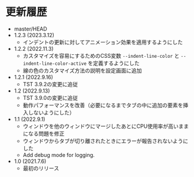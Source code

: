 # 更新履歴

 - master/HEAD
 - 1.2.3 (2023.3.12)
   * インデントの更新に対してアニメーション効果を適用するようにした
 - 1.2.2 (2022.11.3)
   * カスタマイズを容易にするためのCSS変数 `--indent-line-color` と `--indent-line-color-active` を定義するようにした
   * 線の色のカスタマイズ方法の説明を設定画面に追加
 - 1.2.1 (2022.9.16)
   * TST 3.9.2の変更に追従
 - 1.2 (2022.9.13)
   * TST 3.9.0の変更に追従
   * 動作パフォーマンスを改善（必要になるまでタブの中に追加の要素を挿入しないようにした）
 - 1.1 (2022.9.1)
   * ウィンドウを他のウィンドウにマージしたあとにCPU使用率が高いままになる問題を修正
   * ウィンドウからタブが切り離されたときにエラーが報告されないようにした
   * Add debug mode for logging.
 - 1.0 (2021.7.6)
   * 最初のリリース
